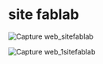 # site fablab

![Capture web_sitefablab](https://github.com/azizhaamza/sitefablab/assets/98048259/f461ed91-c29f-48a8-88ae-1849449b9a2b)




![Capture web_1sitefablab](https://github.com/azizhaamza/sitefablab/assets/98048259/b1f99b17-18fc-412e-b773-7cafd07818ad)
